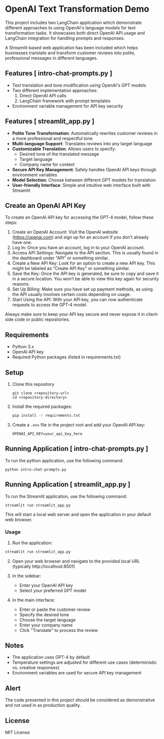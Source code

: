# OpenAI Text Transformation Demo

This project includes two LangChain application which demonstrate different approaches to using OpenAI's language models for text transformation tasks. It showcases both direct OpenAI API usage and LangChain integration for handling prompts and responses.

A Streamlit-based web application has been included which helps businesses translate and transform customer reviews into polite, professional messages in different languages.

## Features [ intro-chat-prompts.py ]

- Text translation and tone modification using OpenAI's GPT models
- Two different implementation approaches:
  1. Direct OpenAI API calls
  2. LangChain framework with prompt templates
- Environment variable management for API key security

## Features [ streamlit_app.py ]

- **Polite Tone Transformation**: Automatically rewrites customer reviews in a more professional and respectful tone
- **Multi-language Support**: Translates reviews into any target language
- **Customizable Translation**: Allows users to specify:
  - Desired tone of the translated message
  - Target language
  - Company name for context
- **Secure API Key Management**: Safely handles OpenAI API keys through environment variables
- **Model Selection**: Choose between different GPT models for translation
- **User-friendly Interface**: Simple and intuitive web interface built with Streamlit

## Create an OpenAI API Key 
To create an OpenAI API key for accessing the GPT-4 model, follow these steps:

1. Create an OpenAI Account: Visit the OpenAI website (https://openai.com) and sign up for an account if you don’t already have one.
1. Log In: Once you have an account, log in to your OpenAI account.
1. Access API Settings: Navigate to the API section. This is usually found in the dashboard under “API” or something similar.
1. Create a New API Key: Look for an option to create a new API key. This might be labeled as “Create API Key” or something similar.
1. Save the Key: Once the API key is generated, be sure to copy and save it in a secure location. You won’t be able to view this key again for security reasons.
1. Set Up Billing: Make sure you have set up payment methods, as using the API usually involves certain costs depending on usage.
1. Start Using the API: With your API key, you can now authenticate requests to access the GPT-4 model.

Always make sure to keep your API key secure and never expose it in client-side code or public repositories.

## Requirements

- Python 3.x
- OpenAI API key
- Required Python packages (listed in requirements.txt)

## Setup

1. Clone this repository
   ```
   git clone <repository-url>
   cd <repository-directory>
   ```
2. Install the required packages:
   ```bash
   pip install -r requirements.txt
   ```
3. Create a `.env` file in the project root and add your OpenAI API key:
   ```
   OPENAI_API_KEY=your_api_key_here
   ```

## Running Application [ intro-chat-prompts.py ]
To run the python application, use the following command:

```
python intro-chat-prompts.py
```

## Running Application [ streamlit_app.py ]
To run the Streamlit application, use the following command:

```
streamlit run streamlit_app.py
```

This will start a local web server and open the application in your default web browser.

### Usage

1. Run the application:
```bash
streamlit run streamlit_app.py
```

2. Open your web browser and navigate to the provided local URL (typically http://localhost:8501)

3. In the sidebar:
   - Enter your OpenAI API key
   - Select your preferred GPT model

4. In the main interface:
   - Enter or paste the customer review
   - Specify the desired tone
   - Choose the target language
   - Enter your company name
   - Click "Translate" to process the review

## Notes

- The application uses GPT-4 by default
- Temperature settings are adjusted for different use cases (deterministic vs. creative responses)
- Environment variables are used for secure API key management

## Alert 

The code presented in this project should be considered as demonstrative and not used in as production quality.

## License

MIT License